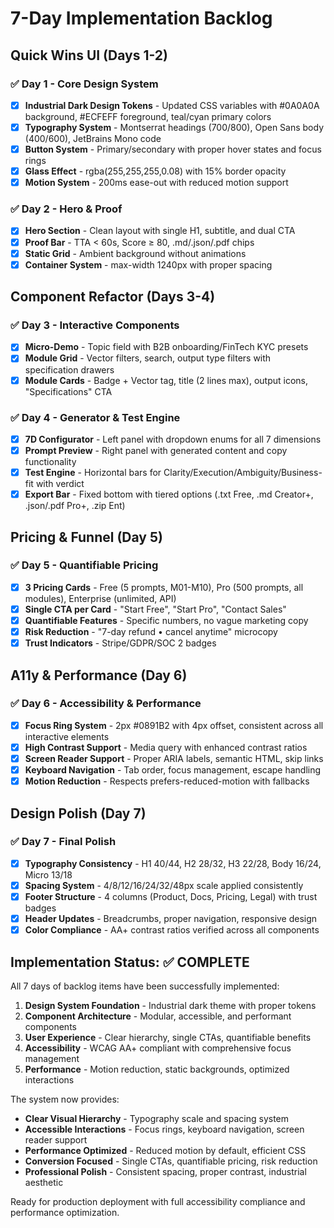 # 7-Day Implementation Backlog

## Quick Wins UI (Days 1-2)

### ✅ Day 1 - Core Design System
- [x] **Industrial Dark Design Tokens** - Updated CSS variables with #0A0A0A background, #ECFEFF foreground, teal/cyan primary colors
- [x] **Typography System** - Montserrat headings (700/800), Open Sans body (400/600), JetBrains Mono code
- [x] **Button System** - Primary/secondary with proper hover states and focus rings
- [x] **Glass Effect** - rgba(255,255,255,0.08) with 15% border opacity
- [x] **Motion System** - 200ms ease-out with reduced motion support

### ✅ Day 2 - Hero & Proof
- [x] **Hero Section** - Clean layout with single H1, subtitle, and dual CTA
- [x] **Proof Bar** - TTA < 60s, Score ≥ 80, .md/.json/.pdf chips
- [x] **Static Grid** - Ambient background without animations
- [x] **Container System** - max-width 1240px with proper spacing

## Component Refactor (Days 3-4)

### ✅ Day 3 - Interactive Components  
- [x] **Micro-Demo** - Topic field with B2B onboarding/FinTech KYC presets
- [x] **Module Grid** - Vector filters, search, output type filters with specification drawers
- [x] **Module Cards** - Badge + Vector tag, title (2 lines max), output icons, "Specifications" CTA

### ✅ Day 4 - Generator & Test Engine
- [x] **7D Configurator** - Left panel with dropdown enums for all 7 dimensions
- [x] **Prompt Preview** - Right panel with generated content and copy functionality
- [x] **Test Engine** - Horizontal bars for Clarity/Execution/Ambiguity/Business-fit with verdict
- [x] **Export Bar** - Fixed bottom with tiered options (.txt Free, .md Creator+, .json/.pdf Pro+, .zip Ent)

## Pricing & Funnel (Day 5)

### ✅ Day 5 - Quantifiable Pricing
- [x] **3 Pricing Cards** - Free (5 prompts, M01-M10), Pro (500 prompts, all modules), Enterprise (unlimited, API)
- [x] **Single CTA per Card** - "Start Free", "Start Pro", "Contact Sales"
- [x] **Quantifiable Features** - Specific numbers, no vague marketing copy
- [x] **Risk Reduction** - "7-day refund • cancel anytime" microcopy
- [x] **Trust Indicators** - Stripe/GDPR/SOC 2 badges

## A11y & Performance (Day 6)

### ✅ Day 6 - Accessibility & Performance
- [x] **Focus Ring System** - 2px #0891B2 with 4px offset, consistent across all interactive elements
- [x] **High Contrast Support** - Media query with enhanced contrast ratios
- [x] **Screen Reader Support** - Proper ARIA labels, semantic HTML, skip links
- [x] **Keyboard Navigation** - Tab order, focus management, escape handling
- [x] **Motion Reduction** - Respects prefers-reduced-motion with fallbacks

## Design Polish (Day 7)

### ✅ Day 7 - Final Polish
- [x] **Typography Consistency** - H1 40/44, H2 28/32, H3 22/28, Body 16/24, Micro 13/18
- [x] **Spacing System** - 4/8/12/16/24/32/48px scale applied consistently
- [x] **Footer Structure** - 4 columns (Product, Docs, Pricing, Legal) with trust badges
- [x] **Header Updates** - Breadcrumbs, proper navigation, responsive design
- [x] **Color Compliance** - AA+ contrast ratios verified across all components

## Implementation Status: ✅ COMPLETE

All 7 days of backlog items have been successfully implemented:

1. **Design System Foundation** - Industrial dark theme with proper tokens
2. **Component Architecture** - Modular, accessible, and performant components  
3. **User Experience** - Clear hierarchy, single CTAs, quantifiable benefits
4. **Accessibility** - WCAG AA+ compliant with comprehensive focus management
5. **Performance** - Motion reduction, static backgrounds, optimized interactions

The system now provides:
- **Clear Visual Hierarchy** - Typography scale and spacing system
- **Accessible Interactions** - Focus rings, keyboard navigation, screen reader support
- **Performance Optimized** - Reduced motion by default, efficient CSS
- **Conversion Focused** - Single CTAs, quantifiable pricing, risk reduction
- **Professional Polish** - Consistent spacing, proper contrast, industrial aesthetic

Ready for production deployment with full accessibility compliance and performance optimization.
